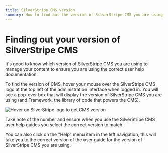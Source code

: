 ```yaml
---
title: SilverStripe CMS version
summary: How to find out the version of SilverStripe CMS you are using.
---
```


# Finding out your version of SilverStripe CMS

It's good to know which version of SilverStripe CMS you are using to manage your content to ensure you are using the correct user help documentation.

To find the version of CMS, hover your mouse over the SilverStripe CMS logo at the top left of the administration interface when logged in.
You will see a pop-over box that will display the version of SilverStripe CMS you are using (and Framework, the library of code that powers the CMS).

![Hover on SilverStripe logo to get CMS version](/_images/finding-version.png)

Take note of the number and ensure when you use the SilverStripe CMS user help guides you select the correct version to match.

You can also click on the "Help" menu item in the left navigation, this will take you to the correct version of the user guide for the version of SilverStripe CMS you are using.

